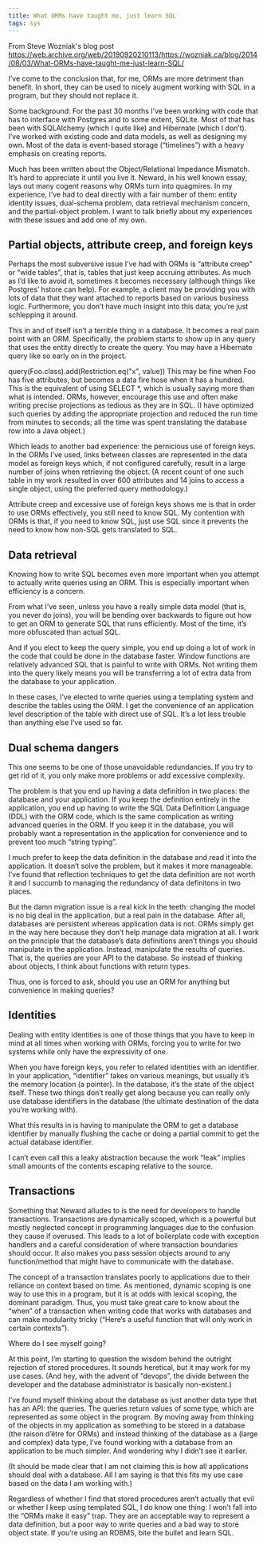 ```yaml
---
title: What ORMs have taught me, just learn SQL
tags: sys  
---
```


From Steve Wozniak's blog post <https://web.archive.org/web/20190920210113/https://wozniak.ca/blog/2014/08/03/What-ORMs-have-taught-me-just-learn-SQL/>


I’ve come to the conclusion that, for me, ORMs are more detriment than benefit. In short, they can be used to nicely augment working with SQL in a program, but they should not replace it.

Some background: For the past 30 months I’ve been working with code that has to interface with Postgres and to some extent, SQLite. Most of that has been with SQLAlchemy (which I quite like) and Hibernate (which I don’t). I’ve worked with existing code and data models, as well as designing my own. Most of the data is event-based storage (“timelines”) with a heavy emphasis on creating reports.

Much has been written about the Object/Relational Impedance Mismatch. It’s hard to appreciate it until you live it. Neward, in his well known essay, lays out many cogent reasons why ORMs turn into quagmires. In my experience, I’ve had to deal directly with a fair number of them: entity identity issues, dual-schema problem, data retrieval mechanism concern, and the partial-object problem. I want to talk briefly about my experiences with these issues and add one of my own.

## Partial objects, attribute creep, and foreign keys

Perhaps the most subversive issue I’ve had with ORMs is “attribute creep” or “wide tables”, that is, tables that just keep accruing attributes. As much as I’d like to avoid it, sometimes it becomes necessary (although things like Postgres’ hstore can help). For example, a client may be providing you with lots of data that they want attached to reports based on various business logic. Furthermore, you don’t have much insight into this data; you’re just schlepping it around.

This in and of itself isn’t a terrible thing in a database. It becomes a real pain point with an ORM. Specifically, the problem starts to show up in any query that uses the entity directly to create the query. You may have a Hibernate query like so early on in the project.

query(Foo.class).add(Restriction.eq("x", value))
This may be fine when Foo has five attributes, but becomes a data fire hose when it has a hundred. This is the equivalent of using SELECT *, which is usually saying more than what is intended. ORMs, however, encourage this use and often make writing precise projections as tedious as they are in SQL. (I have optimized such queries by adding the appropriate projection and reduced the run time from minutes to seconds; all the time was spent translating the database row into a Java object.)

Which leads to another bad experience: the pernicious use of foreign keys. In the ORMs I’ve used, links between classes are represented in the data model as foreign keys which, if not configured carefully, result in a large number of joins when retrieving the object. (A recent count of one such table in my work resulted in over 600 attributes and 14 joins to access a single object, using the preferred query methodology.)

Attribute creep and excessive use of foreign keys shows me is that in order to use ORMs effectively, you still need to know SQL. My contention with ORMs is that, if you need to know SQL, just use SQL since it prevents the need to know how non-SQL gets translated to SQL.

## Data retrieval

Knowing how to write SQL becomes even more important when you attempt to actually write queries using an ORM. This is especially important when efficiency is a concern.

From what I’ve seen, unless you have a really simple data model (that is, you never do joins), you will be bending over backwards to figure out how to get an ORM to generate SQL that runs efficiently. Most of the time, it’s more obfuscated than actual SQL.

And if you elect to keep the query simple, you end up doing a lot of work in the code that could be done in the database faster. Window functions are relatively advanced SQL that is painful to write with ORMs. Not writing them into the query likely means you will be transferring a lot of extra data from the database to your application.

In these cases, I’ve elected to write queries using a templating system and describe the tables using the ORM. I get the convenience of an application level description of the table with direct use of SQL. It’s a lot less trouble than anything else I’ve used so far.

##  Dual schema dangers

This one seems to be one of those unavoidable redundancies. If you try to get rid of it, you only make more problems or add excessive complexity.

The problem is that you end up having a data definition in two places: the database and your application. If you keep the definition entirely in the application, you end up having to write the SQL Data Definition Language (DDL) with the ORM code, which is the same complication as writing advanced queries in the ORM. If you keep it in the database, you will probably want a representation in the application for convenience and to prevent too much “string typing”.

I much prefer to keep the data definition in the database and read it into the application. It doesn’t solve the problem, but it makes it more manageable. I’ve found that reflection techniques to get the data definition are not worth it and I succumb to managing the redundancy of data definitons in two places.

But the damn migration issue is a real kick in the teeth: changing the model is no big deal in the application, but a real pain in the database. After all, databases are persistent whereas application data is not. ORMs simply get in the way here because they don’t help manage data migration at all. I work on the principle that the database’s data definitions aren’t things you should manipulate in the application. Instead, manipulate the results of queries. That is, the queries are your API to the database. So instead of thinking about objects, I think about functions with return types.

Thus, one is forced to ask, should you use an ORM for anything but convenience in making queries?

## Identities

Dealing with entity identities is one of those things that you have to keep in mind at all times when working with ORMs, forcing you to write for two systems while only have the expressivity of one.

When you have foreign keys, you refer to related identities with an identifier. In your application, “identifier” takes on various meanings, but usually it’s the memory location (a pointer). In the database, it’s the state of the object itself. These two things don’t really get along because you can really only use database identifiers in the database (the ultimate destination of the data you’re working with).

What this results in is having to manipulate the ORM to get a database identifier by manually flushing the cache or doing a partial commit to get the actual database identifier.

I can’t even call this a leaky abstraction because the work “leak” implies small amounts of the contents escaping relative to the source.

## Transactions

Something that Neward alludes to is the need for developers to handle transactions. Transactions are dynamically scoped, which is a powerful but mostly neglected concept in programming languages due to the confusion they cause if overused. This leads to a lot of boilerplate code with exception handlers and a careful consideration of where transaction boundaries should occur. It also makes you pass session objects around to any function/method that might have to communicate with the database.

The concept of a transaction translates poorly to applications due to their reliance on context based on time. As mentioned, dynamic scoping is one way to use this in a program, but it is at odds with lexical scoping, the dominant paradigm. Thus, you must take great care to know about the “when” of a transaction when writing code that works with databases and can make modularity tricky (“Here’s a useful function that will only work in certain contexts”).

Where do I see myself going?

At this point, I’m starting to question the wisdom behind the outright rejection of stored procedures. It sounds heretical, but it may work for my use cases. (And hey, with the advent of “devops”, the divide between the developer and the database administrator is basically non-existent.)

I’ve found myself thinking about the database as just another data type that has an API: the queries. The queries return values of some type, which are represented as some object in the program. By moving away from thinking of the objects in my application as something to be stored in a database (the raison d’être for ORMs) and instead thinking of the database as a (large and complex) data type, I’ve found working with a database from an application to be much simpler. And wondering why I didn’t see it earlier.

(It should be made clear that I am not claiming this is how all applications should deal with a database. All I am saying is that this fits my use case based on the data I am working with.)

Regardless of whether I find that stored procedures aren’t actually that evil or whether I keep using templated SQL, I do know one thing: I won’t fall into the “ORMs make it easy” trap. They are an acceptable way to represent a data definition, but a poor way to write queries and a bad way to store object state. If you’re using an RDBMS, bite the bullet and learn SQL.